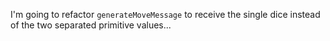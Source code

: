 I'm going to refactor `generateMoveMessage` to receive the single dice instead of the two separated primitive values...
